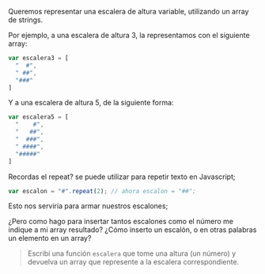 Queremos representar una escalera de altura variable, utilizando un array de strings. 

Por ejemplo, a una escalera de altura 3, la representamos con el siguiente array: 

```javascript
var escalera3 = [
  "  #",
  " ##",
  "###"
]
```

Y a una escalera de altura 5, de la siguiente forma: 

```javascript
var escalera5 = [
  "    #",
  "   ##",
  "  ###",
  " ####",
  "#####"
]
```

Recordas el repeat? se puede utilizar para repetir texto en Javascript;

```javascript
var escalon = "#".repeat(2); // ahora escalon = "##";
```

Esto nos serviría para armar nuestros escalones;

¿Pero como hago para insertar tantos escalones como el número me indique a mi array resultado? ¿Cómo inserto un escalón, o en otras palabras un elemento en un array?


> Escribí una función `escalera` que tome una altura (un número) y devuelva un array que represente a la escalera correspondiente. 
